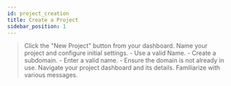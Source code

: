 ```yaml
---
id: project_creation
title: Create a Project
sidebar_position: 1
---
```


> Click the "New Project" button from your dashboard.
> Name your project and configure initial settings.
    - Use a valid Name.
    - Create a subdomain.
        - Enter a valid name.
        - Ensure the domain is not already in use.
> Navigate your project dashboard and its details.
> Familiarize with various messages.